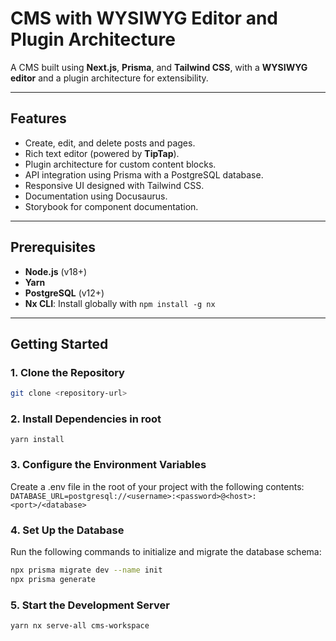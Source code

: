 # CMS with WYSIWYG Editor and Plugin Architecture

A CMS built using **Next.js**, **Prisma**, and **Tailwind CSS**, with a **WYSIWYG editor** and a plugin architecture for extensibility.

---

## Features

- Create, edit, and delete posts and pages.
- Rich text editor (powered by **TipTap**).
- Plugin architecture for custom content blocks.
- API integration using Prisma with a PostgreSQL database.
- Responsive UI designed with Tailwind CSS.
- Documentation using Docusaurus.
- Storybook for component documentation.

---

## Prerequisites

- **Node.js** (v18+)
- **Yarn**
- **PostgreSQL** (v12+)
- **Nx CLI**: Install globally with `npm install -g nx`

---

## Getting Started

### 1. Clone the Repository
```bash
git clone <repository-url>
```

### 2. Install Dependencies in root
`yarn install`


### 3. Configure the Environment Variables
Create a .env file in the root of your project with the following contents:
`DATABASE_URL=postgresql://<username>:<password>@<host>:<port>/<database>`



### 4. Set Up the Database
Run the following commands to initialize and migrate the database schema:
```bash
npx prisma migrate dev --name init
npx prisma generate
```

###  5. Start the Development Server
`yarn nx serve-all cms-workspace`
